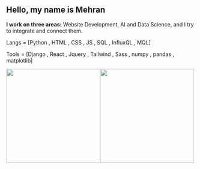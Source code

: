 ## Hello, my name is Mehran

**I work on three areas:** Website Development, AI and Data Science, and I try to integrate and connect them.

Langs = [Python , HTML , CSS , JS , SQL , InfluxQL , MQL]

Tools = [Django , React , Jquery , Tailwind , Sass , numpy , pandas , matplotlib]


<img src="https://biaupload.com/do.php?imgf=org-066e4fca48ec1.png" style="with:400px;height:250px"><img src="https://biaupload.com/do.php?imgf=org-3e4f71aa14d82.png" style="with:400px;height:250px">
